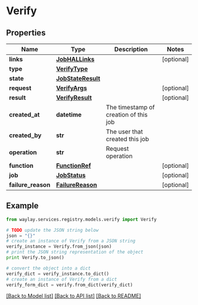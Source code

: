 # Verify


## Properties

Name | Type | Description | Notes
------------ | ------------- | ------------- | -------------
**links** | [**JobHALLinks**](JobHALLinks.md) |  | [optional] 
**type** | [**VerifyType**](VerifyType.md) |  | 
**state** | [**JobStateResult**](JobStateResult.md) |  | 
**request** | [**VerifyArgs**](VerifyArgs.md) |  | [optional] 
**result** | [**VerifyResult**](VerifyResult.md) |  | [optional] 
**created_at** | **datetime** | The timestamp of creation of this job | 
**created_by** | **str** | The user that created this job | 
**operation** | **str** | Request operation | 
**function** | [**FunctionRef**](FunctionRef.md) |  | [optional] 
**job** | [**JobStatus**](JobStatus.md) |  | [optional] 
**failure_reason** | [**FailureReason**](FailureReason.md) |  | [optional] 

## Example

```python
from waylay.services.registry.models.verify import Verify

# TODO update the JSON string below
json = "{}"
# create an instance of Verify from a JSON string
verify_instance = Verify.from_json(json)
# print the JSON string representation of the object
print Verify.to_json()

# convert the object into a dict
verify_dict = verify_instance.to_dict()
# create an instance of Verify from a dict
verify_form_dict = verify.from_dict(verify_dict)
```
[[Back to Model list]](../README.md#documentation-for-models) [[Back to API list]](../README.md#documentation-for-api-endpoints) [[Back to README]](../README.md)


